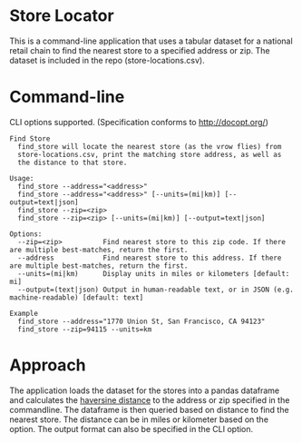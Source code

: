 # Store Locator

This is a command-line application that uses a tabular dataset for a national retail chain to find the nearest  store to a specified address or zip. The dataset is included in the repo (store-locations.csv).


# Command-line

CLI options supported. (Specification conforms to http://docopt.org/)

```
Find Store
  find_store will locate the nearest store (as the vrow flies) from
  store-locations.csv, print the matching store address, as well as
  the distance to that store.

Usage:
  find_store --address="<address>"
  find_store --address="<address>" [--units=(mi|km)] [--output=text|json]
  find_store --zip=<zip>
  find_store --zip=<zip> [--units=(mi|km)] [--output=text|json]

Options:
  --zip=<zip>          Find nearest store to this zip code. If there are multiple best-matches, return the first.
  --address            Find nearest store to this address. If there are multiple best-matches, return the first.
  --units=(mi|km)      Display units in miles or kilometers [default: mi]
  --output=(text|json) Output in human-readable text, or in JSON (e.g. machine-readable) [default: text]

Example
  find_store --address="1770 Union St, San Francisco, CA 94123"
  find_store --zip=94115 --units=km
```

# Approach

The application loads the dataset for the stores into a pandas dataframe and calculates the [haversine distance](https://en.wikipedia.org/wiki/Haversine_formula) to the address or zip specified in the commandline. The dataframe is then queried based on distance to find the nearest store. The distance can be in miles or kilometer based on the option. The output format can also be specified in the CLI option. 

